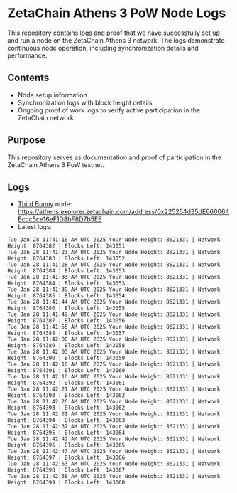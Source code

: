 # ZetaChain Athens 3 PoW Node Logs
This repository contains logs and proof that we have successfully set up and run a node on the ZetaChain Athens 3 network. The logs demonstrate continuous node operation, including synchronization details and performance.

## Contents
- Node setup information
- Synchronization logs with block height details
- Ongoing proof of work logs to verify active participation in the ZetaChain network

## Purpose
This repository serves as documentation and proof of participation in the ZetaChain Athens 3 PoW testnet.

## Logs

- [Third Bunny](https://thirdbunny.xyz/) node: https://athens.explorer.zetachain.com/address/0x225254d35dE666064Eccc5ce16eF1D8bF8D7b5EE
- Latest logs:
```
Tue Jan 28 11:41:18 AM UTC 2025 Your Node Height: 8621331 | Network Height: 8764382 | Blocks Left: 143051
Tue Jan 28 11:41:23 AM UTC 2025 Your Node Height: 8621331 | Network Height: 8764383 | Blocks Left: 143052
Tue Jan 28 11:41:28 AM UTC 2025 Your Node Height: 8621331 | Network Height: 8764384 | Blocks Left: 143053
Tue Jan 28 11:41:33 AM UTC 2025 Your Node Height: 8621331 | Network Height: 8764384 | Blocks Left: 143053
Tue Jan 28 11:41:39 AM UTC 2025 Your Node Height: 8621331 | Network Height: 8764385 | Blocks Left: 143054
Tue Jan 28 11:41:44 AM UTC 2025 Your Node Height: 8621331 | Network Height: 8764386 | Blocks Left: 143055
Tue Jan 28 11:41:49 AM UTC 2025 Your Node Height: 8621331 | Network Height: 8764387 | Blocks Left: 143056
Tue Jan 28 11:41:55 AM UTC 2025 Your Node Height: 8621331 | Network Height: 8764388 | Blocks Left: 143057
Tue Jan 28 11:42:00 AM UTC 2025 Your Node Height: 8621331 | Network Height: 8764389 | Blocks Left: 143058
Tue Jan 28 11:42:05 AM UTC 2025 Your Node Height: 8621331 | Network Height: 8764390 | Blocks Left: 143059
Tue Jan 28 11:42:10 AM UTC 2025 Your Node Height: 8621331 | Network Height: 8764391 | Blocks Left: 143060
Tue Jan 28 11:42:16 AM UTC 2025 Your Node Height: 8621331 | Network Height: 8764392 | Blocks Left: 143061
Tue Jan 28 11:42:21 AM UTC 2025 Your Node Height: 8621331 | Network Height: 8764393 | Blocks Left: 143062
Tue Jan 28 11:42:26 AM UTC 2025 Your Node Height: 8621331 | Network Height: 8764393 | Blocks Left: 143062
Tue Jan 28 11:42:31 AM UTC 2025 Your Node Height: 8621331 | Network Height: 8764394 | Blocks Left: 143063
Tue Jan 28 11:42:37 AM UTC 2025 Your Node Height: 8621331 | Network Height: 8764395 | Blocks Left: 143064
Tue Jan 28 11:42:42 AM UTC 2025 Your Node Height: 8621331 | Network Height: 8764396 | Blocks Left: 143065
Tue Jan 28 11:42:47 AM UTC 2025 Your Node Height: 8621331 | Network Height: 8764397 | Blocks Left: 143066
Tue Jan 28 11:42:53 AM UTC 2025 Your Node Height: 8621331 | Network Height: 8764398 | Blocks Left: 143067
Tue Jan 28 11:42:58 AM UTC 2025 Your Node Height: 8621331 | Network Height: 8764399 | Blocks Left: 143068
```
